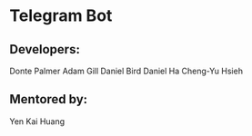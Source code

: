 # Telegram Bot

## Developers:
Donte Palmer
Adam Gill
Daniel Bird
Daniel Ha
Cheng-Yu Hsieh

## Mentored by:
Yen Kai Huang
